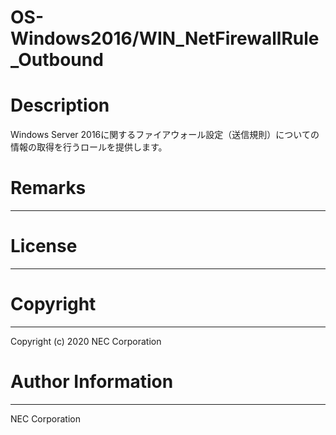 OS-Windows2016/WIN_NetFirewallRule_Outbound
=======================================================
# Description
Windows Server 2016に関するファイアウォール設定（送信規則）についての情報の取得を行うロールを提供します。

# Remarks
-------

# License
-------

# Copyright
---------
Copyright (c) 2020 NEC Corporation

# Author Information
------------------
NEC Corporation
